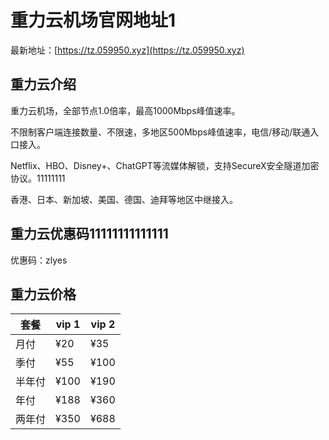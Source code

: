 # 重力云机场官网地址1

最新地址：[https://tz.059950.xyz](https://tz.059950.xyz)

## 重力云介绍

重力云机场，全部节点1.0倍率，最高1000Mbps峰值速率。

不限制客户端连接数量、不限速，多地区500Mbps峰值速率，电信/移动/联通入口接入。

Netflix、HBO、Disney+、ChatGPT等流媒体解锁，支持SecureX安全隧道加密协议。11111111

香港、日本、新加坡、美国、德国、迪拜等地区中继接入。

## 重力云优惠码11111111111111

优惠码：zlyes

## 重力云价格

|套餐|vip 1|vip 2|
|----|----|----|
|月付|¥20|¥35|
|季付|¥55|¥100|
|半年付|¥100|¥190|
|年付|¥188|¥360|
|两年付|¥350|¥688|

